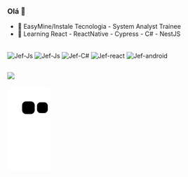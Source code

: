 ### Olá 👋


- 🔭 EasyMine/Instale Tecnologia - System Analyst Trainee
- 🌱 Learning React - ReactNative - Cypress - C# - NestJS


<div style="display: inline_block"><br>
  <img align="center" alt="Jef-Js" height="30" width="40" src="https://cdn.jsdelivr.net/gh/devicons/devicon/icons/javascript/javascript-plain.svg" />
  <img align="center" alt="Jef-Js" height="30" width="40" src="https://cdn.jsdelivr.net/gh/devicons/devicon/icons/typescript/typescript-plain.svg" />
  <img align="center" alt="Jef-C#" height="30" width="40" src="https://cdn.jsdelivr.net/gh/devicons/devicon/icons/csharp/csharp-plain.svg" />
  <img align="center" alt="Jef-react" height="30" width="40" src="https://cdn.jsdelivr.net/gh/devicons/devicon/icons/react/react-original.svg" />
  <img align="center" alt="Jef-android" height="30" width="40" src="https://cdn.jsdelivr.net/gh/devicons/devicon@latest/icons/android/android-original.svg" />
          
</div>

##

<div>
  <a href="www.linkedin.com/in/jeferson-piires" target="_blank"><img src="https://img.shields.io/badge/LinkedIn-0077B5?style=for-the-badge&logo=linkedin&logoColor=white" target="_blank"></a>
</div>  

![Snake Animation](https://github.com/JeeFzPiires/JeeFzPiires/blob/output/github-contribution-grid-snake.svg)

